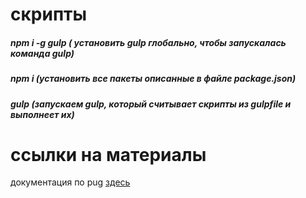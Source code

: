 # скрипты
##### npm i -g gulp ( установить gulp глобально, чтобы запускалась команда gulp)  
##### npm i (установить все пакеты описанные в файле package.json)
##### gulp (запускаем gulp, который считывает скрипты из gulpfile и выполнеет их)

# ссылки на материалы
документация по pug [здесь](https://gist.github.com/neretin-trike/53aff5afb76153f050c958b82abd9228#%D0%A2%D0%B5%D0%B3%D0%B8)
